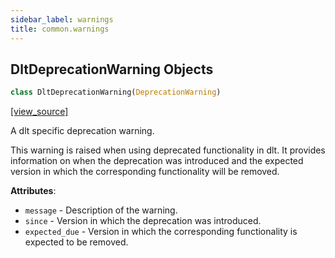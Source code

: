 ```yaml
---
sidebar_label: warnings
title: common.warnings
---
```


## DltDeprecationWarning Objects

```python
class DltDeprecationWarning(DeprecationWarning)
```

[[view_source]](https://github.com/dlt-hub/dlt/blob/f0690715274590fc4cacf1165e3661aaa7af1c15/dlt/common/warnings.py#L12)

A dlt specific deprecation warning.

This warning is raised when using deprecated functionality in dlt. It provides information on when the
deprecation was introduced and the expected version in which the corresponding functionality will be removed.

**Attributes**:

- `message` - Description of the warning.
- `since` - Version in which the deprecation was introduced.
- `expected_due` - Version in which the corresponding functionality is expected to be removed.

